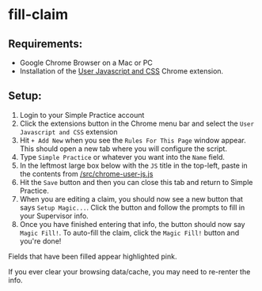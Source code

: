 # fill-claim

## Requirements: 

* Google Chrome Browser on a Mac or PC
* Installation of the <a href="https://chrome.google.com/webstore/detail/user-javascript-and-css/nbhcbdghjpllgmfilhnhkllmkecfmpld" target="_blank">User Javascript and CSS</a> Chrome extension.

## Setup: 

1. Login to your Simple Practice account
2. Click the extensions button in the Chrome menu bar and select the `User Javascript and CSS` extension
3. Hit `+ Add New` when you see the `Rules For This Page` window appear. This should open a new tab where you will configure the script.
4. Type `Simple Practice` or whatever you want into the `Name` field.
5. In the leftmost large box below with the `JS` title in the top-left, paste in the contents from [/src/chrome-user-js.js](/src/chrome-user-js.js)
6. Hit the `Save` button and then you can close this tab and return to Simple Practice.
7. When you are editing a claim, you should now see a new button that says `Setup Magic...`. Click the button and follow the prompts to fill in your Supervisor info.
8. Once you have finished entering that info, the button should now say `Magic Fill!`. To auto-fill the claim, click the `Magic Fill!` button and you're done!

Fields that have been filled appear highlighted pink.

If you ever clear your browsing data/cache, you may need to re-renter the info.
